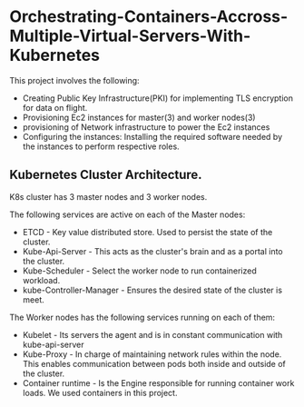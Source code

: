# Orchestrating-Containers-Accross-Multiple-Virtual-Servers-With-Kubernetes


This project involves the following:

- Creating Public Key Infrastructure(PKI) for implementing TLS encryption for data on flight.
- Provisioning Ec2 instances for master(3) and worker nodes(3)
- provisioning of Network infrastructure to power the Ec2 instances
- Configuring the instances: Installing the required software needed by the instances to perform respective roles.



##  Kubernetes Cluster Architecture.

K8s cluster has 3 master nodes and 3 worker nodes.

The following services are active on each of the Master nodes:

  - ETCD - Key value distributed store. Used to persist the state of the cluster.
  - Kube-Api-Server - This acts as the cluster's brain and as a portal into the cluster.
  - Kube-Scheduler - Select the worker node to run containerized workload. 
  - kube-Controller-Manager - Ensures the desired state of the cluster is meet. 



The Worker nodes has the following services running on each of them:

  - Kubelet - Its servers the agent and is in constant communication with kube-api-server
  - Kube-Proxy - In charge of maintaining network rules within the node. This enables communication between pods both inside and outside of the cluster.
  - Container runtime - Is the Engine responsible for running container work loads. We used containers in this project.



